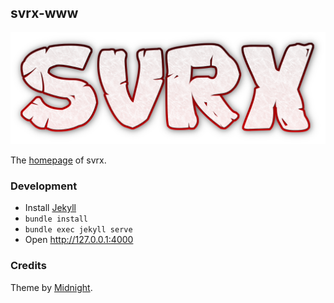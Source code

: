 svrx-www
---

![](/assets/images/banner.png)


The [homepage](https://svrx.io) of svrx.

### Development

 - Install [Jekyll](https://jekyllrb.com/docs/installation/)
 - `bundle install`
 - `bundle exec jekyll serve`
 - Open http://127.0.0.1:4000

### Credits

Theme by [Midnight](https://github.com/pages-themes/midnight).
